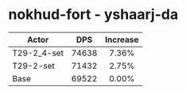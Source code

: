 # nokhud-fort - yshaarj-da
| Actor | DPS | Increase |
|---|:---:|:---:|
|T29-2_4-set|74638|7.36%|
|T29-2-set|71432|2.75%|
|Base|69522|0.00%|
